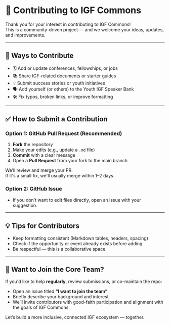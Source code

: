 # 🤝 Contributing to IGF Commons

Thank you for your interest in contributing to IGF Commons!  
This is a community-driven project — and we welcome your ideas, updates, and improvements.

---

## 📌 Ways to Contribute

- 🗓 Add or update conferences, fellowships, or jobs
- 📚 Share IGF-related documents or starter guides
- 💡 Submit success stories or youth initiatives
- 🗣 Add yourself (or others) to the Youth IGF Speaker Bank
- 🛠 Fix typos, broken links, or improve formatting

---

## ✅ How to Submit a Contribution

### Option 1: GitHub Pull Request (Recommended)
1. **Fork** the repository
2. Make your edits (e.g., update a `.md` file)
3. **Commit** with a clear message
4. Open a **Pull Request** from your fork to the main branch

We’ll review and merge your PR.  
If it's a small fix, we'll usually merge within 1–2 days.

### Option 2: GitHub Issue
- If you don’t want to edit files directly, open an issue with your suggestion.

---

## 💡 Tips for Contributors

- Keep formatting consistent (Markdown tables, headers, spacing)
- Check if the opportunity or event already exists before adding
- Be respectful — this is a collaborative space

---

## 🧪 Want to Join the Core Team?

If you'd like to help **regularly**, review submissions, or co-maintain the repo:
- Open an issue titled **“I want to join the team”**
- Briefly describe your background and interest
- We’ll invite contributors with good-faith participation and alignment with the goals of IGF Commons

Let’s build a more inclusive, connected IGF ecosystem — together.
